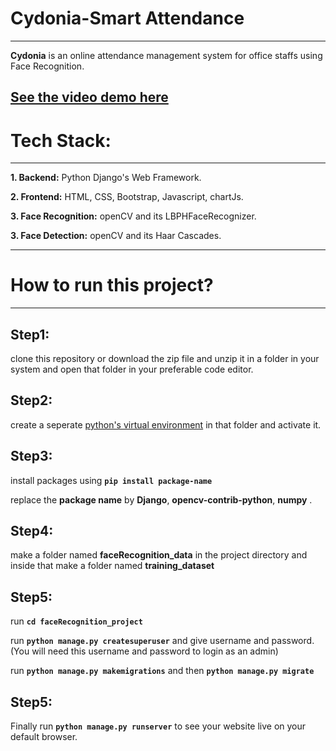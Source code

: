 # Cydonia-Smart Attendance
---
**Cydonia** is an online attendance management system for office staffs using Face Recognition.

## [See the video demo here]()

# Tech Stack:
---
**1. Backend:** Python Django's Web Framework.

**2. Frontend:** HTML, CSS, Bootstrap, Javascript, chartJs.

**3. Face Recognition:** openCV and its LBPHFaceRecognizer.

**3. Face Detection:** openCV and its Haar Cascades. 

---
# How to run this project?
---
**Step1:** 
---
clone this repository or download the zip file and unzip it in a folder in your system and open that folder in your preferable code editor.

**Step2:** 
---
create a seperate [python's virtual environment](https://packaging.python.org/guides/installing-using-pip-and-virtual-environments/) in that folder and activate it.

**Step3:** 
---
install packages using **``` pip install package-name ```**

replace the **package name** by **Django**, **opencv-contrib-python**, **numpy** .

**Step4:** 
---
make a folder named **faceRecognition_data** in the project directory and inside that make a folder named **training_dataset**

**Step5:** 
---
run **``` cd faceRecognition_project ```** 

run **``` python manage.py createsuperuser ```** and give username and password. (You will need this username and password to login as an admin)

run  **``` python manage.py makemigrations ```** and then  **``` python manage.py migrate ```**

**Step5:** 
---

Finally run   **``` python manage.py runserver ```** to see your website live on your default browser.





